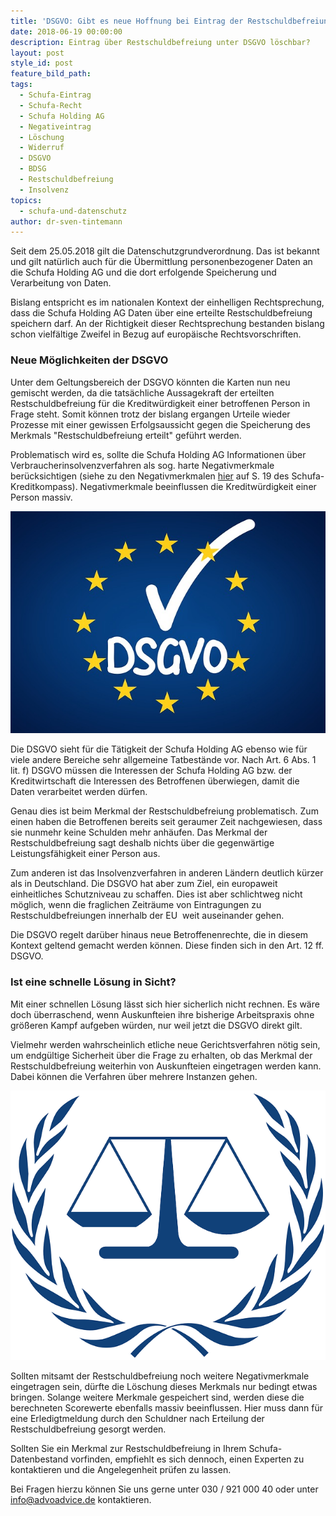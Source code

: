 ```yaml
---
title: 'DSGVO: Gibt es neue Hoffnung bei Eintrag der Restschuldbefreiung?'
date: 2018-06-19 00:00:00
description: Eintrag über Restschuldbefreiung unter DSGVO löschbar?
layout: post
style_id: post
feature_bild_path:
tags:
  - Schufa-Eintrag
  - Schufa-Recht
  - Schufa Holding AG
  - Negativeintrag
  - Löschung
  - Widerruf
  - DSGVO
  - BDSG
  - Restschuldbefreiung
  - Insolvenz
topics:
  - schufa-und-datenschutz
author: dr-sven-tintemann
---
```


Seit dem 25.05.2018 gilt die Datenschutzgrundverordnung. Das ist bekannt und gilt nat&uuml;rlich auch f&uuml;r die &Uuml;bermittlung personenbezogener Daten an die Schufa Holding AG und die dort erfolgende Speicherung und Verarbeitung von Daten.

Bislang entspricht es im nationalen Kontext der einhelligen Rechtsprechung, dass die Schufa Holding AG Daten &uuml;ber eine erteilte Restschuldbefreiung speichern darf. An der Richtigkeit dieser Rechtsprechung bestanden bislang schon vielf&auml;ltige Zweifel in Bezug auf europ&auml;ische Rechtsvorschriften.

### Neue M&ouml;glichkeiten der DSGVO

Unter dem Geltungsbereich der DSGVO k&ouml;nnten die Karten nun neu gemischt werden, da die tats&auml;chliche Aussagekraft der erteilten Restschuldbefreiung f&uuml;r die Kreditw&uuml;rdigkeit einer betroffenen Person in Frage steht. Somit k&ouml;nnen trotz der bislang ergangen Urteile wieder Prozesse mit einer gewissen Erfolgsaussicht gegen die Speicherung des Merkmals "Restschuldbefreiung erteilt" gef&uuml;hrt werden.

Problematisch wird es, sollte die Schufa Holding AG Informationen &uuml;ber Verbraucherinsolvenzverfahren als sog. harte Negativmerkmale ber&uuml;cksichtigen (siehe zu den Negativmerkmalen [hier](https://www.schufa.de/media/editorial/themenportal/kredit_kompass_2017/SCHUFA_Kredit-Kompass_2017_neu.pdf) auf S. 19 des Schufa-Kreditkompass). Negativmerkmale beeinflussen die Kreditw&uuml;rdigkeit einer Person massiv.

![](/uploads/dsgvo-3446011-640.jpg)

Die DSGVO sieht f&uuml;r die T&auml;tigkeit der Schufa Holding AG ebenso wie f&uuml;r viele andere Bereiche sehr allgemeine Tatbest&auml;nde vor. Nach Art. 6 Abs. 1 lit. f) DSGVO m&uuml;ssen die Interessen der Schufa Holding AG bzw. der Kreditwirtschaft die Interessen des Betroffenen &uuml;berwiegen, damit die Daten verarbeitet werden d&uuml;rfen.

Genau dies ist beim Merkmal der Restschuldbefreiung problematisch. Zum einen haben die Betroffenen bereits seit geraumer Zeit nachgewiesen, dass sie nunmehr keine Schulden mehr anh&auml;ufen. Das Merkmal der Restschuldbefreiung sagt deshalb nichts &uuml;ber die gegenw&auml;rtige Leistungsf&auml;higkeit einer Person aus.

Zum anderen ist das Insolvenzverfahren in anderen L&auml;ndern deutlich k&uuml;rzer als in Deutschland. Die DSGVO hat aber zum Ziel, ein europaweit einheitliches Schutzniveau zu schaffen. Dies ist aber schlichtweg nicht m&ouml;glich, wenn die fraglichen Zeitr&auml;ume von Eintragungen zu Restschuldbefreiungen innerhalb der EU&nbsp; weit auseinander gehen.&nbsp;

Die DSGVO regelt dar&uuml;ber hinaus neue Betroffenenrechte, die in diesem Kontext geltend gemacht werden k&ouml;nnen. Diese finden sich in den Art. 12 ff. DSGVO.

### Ist eine schnelle L&ouml;sung in Sicht?

Mit einer schnellen L&ouml;sung l&auml;sst sich hier sicherlich nicht rechnen. Es w&auml;re doch &uuml;berraschend, wenn Auskunfteien ihre bisherige Arbeitspraxis ohne gr&ouml;&szlig;eren Kampf aufgeben w&uuml;rden, nur weil jetzt die DSGVO direkt gilt.&nbsp;

Vielmehr werden wahrscheinlich etliche neue Gerichtsverfahren n&ouml;tig sein, um endg&uuml;ltige Sicherheit &uuml;ber die Frage zu erhalten, ob das Merkmal der Restschuldbefreiung weiterhin von Auskunfteien eingetragen werden kann. Dabei k&ouml;nnen die Verfahren &uuml;ber mehrere Instanzen gehen.&nbsp;

![](/uploads/scale-40635-640-1.png)

Sollten mitsamt der Restschuldbefreiung noch weitere Negativmerkmale eingetragen sein, d&uuml;rfte die L&ouml;schung dieses Merkmals nur bedingt etwas bringen. Solange weitere Merkmale gespeichert sind, werden diese die berechneten Scorewerte ebenfalls massiv beeinflussen. Hier muss dann f&uuml;r eine Erledigtmeldung durch den Schuldner nach Erteilung der Restschuldbefreiung gesorgt werden.&nbsp;

Sollten Sie ein Merkmal zur Restschuldbefreiung in Ihrem Schufa-Datenbestand vorfinden, empfiehlt es sich dennoch, einen Experten zu kontaktieren und die Angelegenheit pr&uuml;fen zu lassen.

Bei Fragen hierzu k&ouml;nnen Sie uns gerne unter 030 / 921 000 40 oder unter info@advoadvice.de kontaktieren.